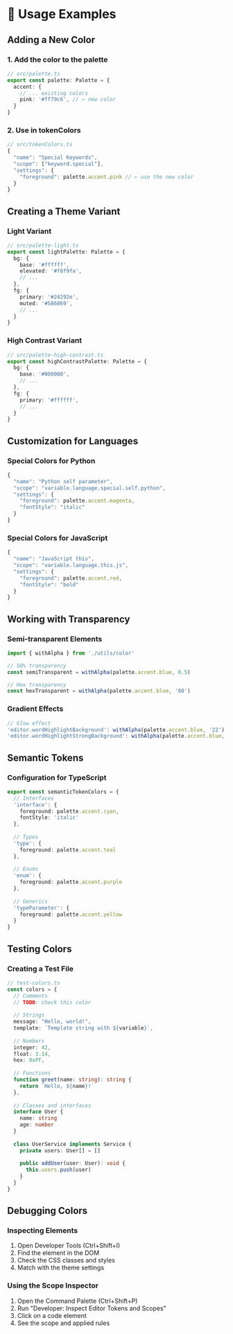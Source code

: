 # 🎨 Usage Examples

## Adding a New Color

### 1. Add the color to the palette

```typescript
// src/palette.ts
export const palette: Palette = {
  accent: {
    // ... existing colors
    pink: '#ff79c6', // ← new color
  }
}
```

### 2. Use in tokenColors

```typescript
// src/tokenColors.ts
{
  "name": "Special Keywords",
  "scope": ["keyword.special"],
  "settings": {
    "foreground": palette.accent.pink // ← use the new color
  }
}
```

## Creating a Theme Variant

### Light Variant
```typescript
// src/palette-light.ts
export const lightPalette: Palette = {
  bg: {
    base: '#ffffff',
    elevated: '#f8f9fa',
    // ...
  },
  fg: {
    primary: '#24292e',
    muted: '#586069',
    // ...
  }
}
```

### High Contrast Variant
```typescript
// src/palette-high-contrast.ts
export const highContrastPalette: Palette = {
  bg: {
    base: '#000000',
    // ...
  },
  fg: {
    primary: '#ffffff',
    // ...
  }
}
```

## Customization for Languages

### Special Colors for Python
```typescript
{
  "name": "Python self parameter",
  "scope": "variable.language.special.self.python",
  "settings": {
    "foreground": palette.accent.magenta,
    "fontStyle": "italic"
  }
}
```

### Special Colors for JavaScript
```typescript
{
  "name": "JavaScript this",
  "scope": "variable.language.this.js",
  "settings": {
    "foreground": palette.accent.red,
    "fontStyle": "bold"
  }
}
```

## Working with Transparency

### Semi-transparent Elements
```typescript
import { withAlpha } from './utils/color'

// 50% transparency
const semiTransparent = withAlpha(palette.accent.blue, 0.5)

// Hex transparency
const hexTransparent = withAlpha(palette.accent.blue, '80')
```

### Gradient Effects
```typescript
// Glow effect
'editor.wordHighlightBackground': withAlpha(palette.accent.blue, '22'),
'editor.wordHighlightStrongBackground': withAlpha(palette.accent.blue, '44'),
```

## Semantic Tokens

### Configuration for TypeScript
```typescript
export const semanticTokenColors = {
  // Interfaces
  'interface': { 
    foreground: palette.accent.cyan,
    fontStyle: 'italic'
  },
  
  // Types
  'type': { 
    foreground: palette.accent.teal 
  },
  
  // Enums
  'enum': { 
    foreground: palette.accent.purple 
  },
  
  // Generics
  'typeParameter': { 
    foreground: palette.accent.yellow 
  }
}
```

## Testing Colors

### Creating a Test File
```typescript
// test-colors.ts
const colors = {
  // Comments
  // TODO: check this color
  
  // Strings
  message: "Hello, world!",
  template: `Template string with ${variable}`,
  
  // Numbers
  integer: 42,
  float: 3.14,
  hex: 0xFF,
  
  // Functions
  function greet(name: string): string {
    return `Hello, ${name}!`
  },
  
  // Classes and interfaces
  interface User {
    name: string
    age: number
  }
  
  class UserService implements Service {
    private users: User[] = []
    
    public addUser(user: User): void {
      this.users.push(user)
    }
  }
}
```

## Debugging Colors

### Inspecting Elements
1. Open Developer Tools (Ctrl+Shift+I)
2. Find the element in the DOM
3. Check the CSS classes and styles
4. Match with the theme settings

### Using the Scope Inspector
1. Open the Command Palette (Ctrl+Shift+P)
2. Run "Developer: Inspect Editor Tokens and Scopes"
3. Click on a code element
4. See the scope and applied rules